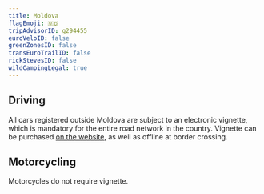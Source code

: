 ```yaml
---
title: Moldova
flagEmoji: 🇲🇩
tripAdvisorID: g294455
euroVeloID: false
greenZonesID: false
transEuroTrailID: false
rickStevesID: false
wildCampingLegal: true
---
```


## Driving

All cars registered outside Moldova are subject to an electronic vignette, which is mandatory for the entire road network in the country. Vignette can be purchased [on the website](https://evinieta.gov.md/), as well as offline at border crossing.

## Motorcycling

Motorcycles do not require vignette.
